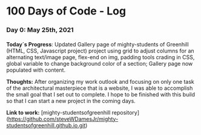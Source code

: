 # 100 Days of Code - Log
### Day 0: May 25th, 2021 
####
**Today´s Progress**: Updated Gallery page of mighty-students of Greenhill (HTML, CSS, Javascript project) project using grid to adjust columns for an alternating text/image page, flex-end on img, padding tools crading in CSS, global variable to change background color of a section; Gallery page now populated with content.

**Thoughts:** After organizing my work outlook and focusing on only one task of the architectural masterpiece that is a website, I was able to accomplish the small goal that I set out to complete. I hope to be finished with this build so that I can start a new project in the coming days.

**Link to work:** [mighty-studentsofgreenhill repository] (https://github.com/steveWDamesJr/mighty-studentsofgreenhill.github.io.git)
